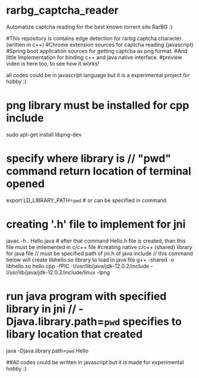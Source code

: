 # rarbg_captcha_reader
Automatize captcha reading for the best known torrent site RarBG :)

#This repository is contains edge detection for rarbg captcha character.(written in c++)
#Chrome extension sources for captcha reading.(javascript) 
#Spring boot application sources for getting captcha as png format.
#And little implementation for binding c++ and java native interface.
#preview video is here too, to see how it works!

all codes could be in javascript language but it is a experimental project for hobby :)





# png library must be installed for cpp include
sudo apt-get install libpng-dev
# specify where library is // "pwd" command return location of terminal opened
export LD_LIBRARY_PATH=`pwd` # or can be specified in command
# creating '.h' file to implement for jni
javac -h . Hello.java # after that command Hello.h file is created, than this file must be imlemented in c/c++ file
#creating native c/c++ (shared) library for java file // must be specified path of jni.h of java include // this command below will create libhello.so library to load in java file
g++ -shared -o libhello.so hello.cpp -fPIC -I/usr/lib/java/jdk-12.0.2/include -I/usr/lib/java/jdk-12.0.2/include/linux -lpng
# run java program with specified library in jni // -Djava.library.path=`pwd` specifies to libary location that created  
java -Djava.library.path=`pwd` Hello

##All codes could be written in javascript but it is made for experimental hobby :) 
